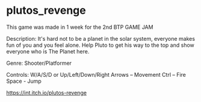 # plutos_revenge

This game was made in 1 week for the 2nd BTP GAME JAM

Description:
It's hard not to be a planet in the solar system, everyone makes fun of you and you feel alone.
Help Pluto to get his way to the top and show everyone who is The Planet here.

Genre: 
Shooter/Platformer

Controls:
W/A/S/D or Up/Left/Down/Right Arrows – Movement
Ctrl – Fire
Space - Jump

https://int.itch.io/plutos-revenge
